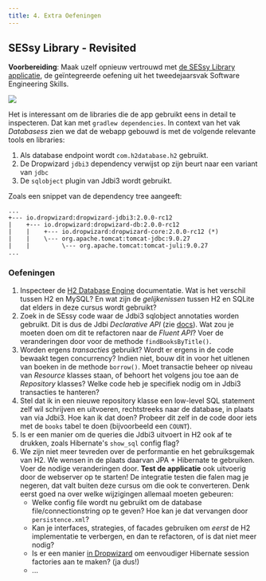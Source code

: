 ```yaml
---
title: 4. Extra Oefeningen
---
```


## SESsy Library - Revisited

**Voorbereiding**: Maak uzelf opnieuw vertrouwd met [de SESsy Library applicatie](https://kuleuven-diepenbeek.github.io/ses-course/extra/sessy/), de geïntegreerde oefening uit het tweedejaarsvak Software Engineering Skills. 

![](https://kuleuven-diepenbeek.github.io/ses-course/img/teaching/ses/sessy.png)

Het is interessant om de libraries die de app gebruikt eens in detail te inspecteren. Dat kan met `gradlew dependencies`. In context van het vak _Databasess_ zien we dat de webapp gebouwd is met de volgende relevante tools en libraries:

1. Als database endpoint wordt `com.h2database.h2` gebruikt. 
2. De Dropwizard `jdbi3` dependency verwijst op zijn beurt naar een variant van `jdbc`
3. De `sqlobject` plugin van Jdbi3 wordt gebruikt. 

Zoals een snippet van de dependency tree aangeeft:

```
...
+--- io.dropwizard:dropwizard-jdbi3:2.0.0-rc12
|    +--- io.dropwizard:dropwizard-db:2.0.0-rc12
|    |    +--- io.dropwizard:dropwizard-core:2.0.0-rc12 (*)
|    |    \--- org.apache.tomcat:tomcat-jdbc:9.0.27
|    |         \--- org.apache.tomcat:tomcat-juli:9.0.27
...
```

### Oefeningen

1. Inspecteer de [H2 Database Engine](http://h2database.com/html/main.html) documentatie. Wat is het verschil tussen H2 en MySQL? En wat zijn de _gelijkenissen_ tussen H2 en SQLite dat elders in deze cursus wordt gebruikt? 
2. Zoek in de SEssy code waar de Jdbi3 sqlobject annotaties worden gebruikt. Dit is dus de Jdbi _Declarative API_ (zie [docs](https://jdbi.org)). Wat zou je moeten doen om dit te refactoren naar de _Fluent API_? Voer de veranderingen door voor de methode `findBooksByTitle()`.
3. Worden ergens _transacties_ gebruikt? Wordt er ergens in de code bewaakt tegen concurrency? Indien niet, bouw dit in voor het uitlenen van boeken in de methode `borrow()`. Moet transactie beheer op niveau van _Resource_ klasses staan, of behoort het volgens jou toe aan de _Repository_ klasses? Welke code heb je specifiek nodig om in Jdbi3 transacties te hanteren? 
4. Stel dat ik in een nieuwe repository klasse een low-level SQL statement zelf wil schrijven en uitvoeren, rechtstreeks naar de database, in plaats van via Jdbi3. Hoe kan ik dat doen? Probeer dit zelf in de code door iets met de `books` tabel te doen (bijvoorbeeld een `COUNT`).
5. Is er een manier om de queries die Jdbi3 uitvoert in H2 ook af te drukken, zoals Hibernate's `show_sql` config flag? 
6. We zijn niet meer tevreden over de performantie en het gebruiksgemak van H2. We wensen in de plaats daarvan JPA + Hibernate te gebruiken. Voer de nodige veranderingen door. **Test de applicatie** ook uitvoerig door de webserver op te starten! De integratie testen die falen mag je negeren, dat valt buiten deze cursus om die ook te converteren. Denk eerst goed na over welke wijzigingen allemaal moeten gebeuren:
    - Welke config file wordt nu gebruikt om de database file/connectionstring op te geven? Hoe kan je dat vervangen door `persistence.xml`?
    - Kan je interfaces, strategies, of facades gebruiken om _eerst_ de H2 implementatie te verbergen, en dan te refactoren, of is dat niet meer nodig?
    - Is er een manier [in Dropwizard](https://www.dropwizard.io/en/latest/manual/hibernate.html?highlight=hibernate) om eenvoudiger Hibernate session factories aan te maken? (ja dus!) 
    - ... 
